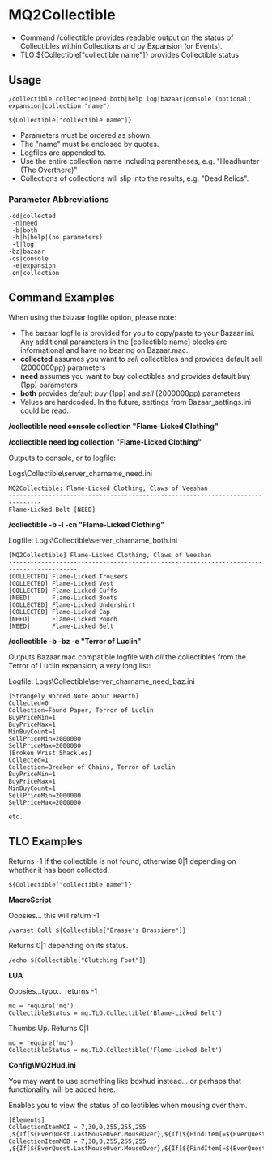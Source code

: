 # MQ2Collectible

- Command /collectible provides readable output on the status of Collectibles within Collections and by Expansion (or Events).
- TLO ${Collectible["collectible name"]} provides Collectible status

## Usage

```
/collectible collected|need|both|help log|bazaar|console (optional: expansion|collection "name")

${Collectible["collectible name"]}
```

- Parameters must be ordered as shown.
- The "name" must be enclosed by quotes.
- Logfiles are appended to.
- Use the entire collection name including parentheses, e.g. "Headhunter (The Overthere)"
- Collections of collections will slip into the results, e.g. "Dead Relics".

### Parameter Abbreviations

```
-cd|collected
 -n|need
 -b|both
 -h|h|help|(no parameters)
 -l|log
-bz|bazaar
-cs|console
 -e|expansion
-cn|collection
```

## Command Examples

When using the bazaar logfile option, please note:

- The bazaar logfile is provided for you to copy/paste to your Bazaar.ini. Any additional parameters in the [collectible name] blocks are informational and have no bearing on Bazaar.mac.
- **collected** assumes you want to _sell_ collectibles and provides default sell (2000000pp) parameters
- **need** assumes you want to _buy_ collectibles and provides default buy (1pp) parameters
- **both** provides default _buy_ (1pp) and _sell_ (2000000pp) parameters
- Values are hardcoded. In the future, settings from Bazaar_settings.ini could be read.

**/collectible need console collection "Flame-Licked Clothing"**

**/collectible need log collection "Flame-Licked Clothing"**

Outputs to console, or to logfile:

Logs\Collectible\server_charname_need.ini
```
MQ2Collectible: Flame-Licked Clothing, Claws of Veeshan
-------------------------------------------------------------------------------
Flame-Licked Belt [NEED]
```

**/collectible -b -l -cn "Flame-Licked Clothing"**

Logfile: Logs\Collectible\server_charname_both.ini
```
[MQ2Collectible] Flame-Licked Clothing, Claws of Veeshan
-----------------------------------------------------------------------------------------
[COLLECTED] Flame-Licked Trousers
[COLLECTED] Flame-Licked Vest
[COLLECTED] Flame-Licked Cuffs
[NEED]      Flame-Licked Boots
[COLLECTED] Flame-Licked Undershirt
[COLLECTED] Flame-Licked Cap
[NEED]      Flame-Licked Pouch
[NEED]      Flame-Licked Belt
```

**/collectible -b -bz -e "Terror of Luclin"**

Outputs Bazaar.mac compatible logfile with _all_ the collectibles from the Terror of Luclin expansion, a very long list:

Logfile: Logs\Collectible\server_charname_need_baz.ini
```
[Strangely Worded Note about Hearth]
Collected=0
Collection=Found Paper, Terror of Luclin
BuyPriceMin=1
BuyPriceMax=1
MinBuyCount=1
SellPriceMin=2000000
SellPriceMax=2000000
[Broken Wrist Shackles]
Collected=1
Collection=Breaker of Chains, Terror of Luclin
BuyPriceMin=1
BuyPriceMax=1
MinBuyCount=1
SellPriceMin=2000000
SellPriceMax=2000000

etc.
```

## TLO Examples

 Returns -1 if the collectible is not found, otherwise 0|1 depending on whether it has been collected.
```
${Collectible["collectible name"]}
```

**MacroScript**

Oopsies... this will return -1
```
/varset Coll ${Collectible["Brasse's Brassiere"]}
```

Returns 0|1 depending on its status.
```
/echo ${Collectible["Clutching Foot"]}
```

**LUA**

Oopsies...typo... returns -1
```
mq = require('mq')
CollectibleStatus = mq.TLO.Collectible('Blame-Licked Belt')
```

Thumbs Up. Returns 0|1
```
mq = require('mq')
CollectibleStatus = mq.TLO.Collectible('Flame-Licked Belt')
```

**Config\MQ2Hud.ini**

You may want to use something like boxhud instead... or perhaps that functionality will be added here.

Enables you to view the status of collectibles when mousing over them.
```
[Elements]
CollectionItemMOI = 7,30,0,255,255,255 ,${If[${EverQuest.LastMouseOver.MouseOver},${If[${FindItem[=${EverQuest.LastMouseOver.Tooltip}].Collectible},${If[${Collectible[${FindItem[=${EverQuest.LastMouseOver.Tooltip}]}]},Collected,Need]},""]},""]}
CollectionItemMOB = 7,30,0,255,255,255 ,${If[${EverQuest.LastMouseOver.MouseOver},${If[${FindItem[=${EverQuest.LastMouseOver.Tooltip}].Collectible},${If[${Collectible[${FindItemBank[=${EverQuest.LastMouseOver.Tooltip}]}]},Collected,Need]},""]},""]}
```
